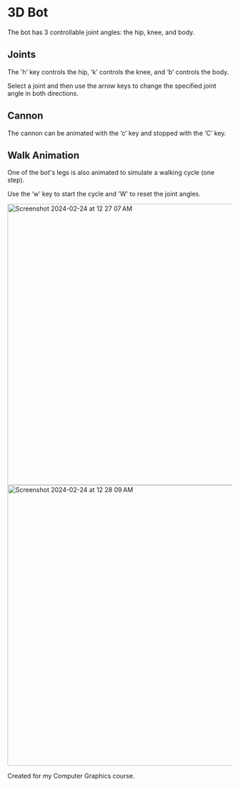 # 3D Bot
The bot has 3 controllable joint angles: the hip, knee, and body. </br>

## Joints
The 'h’ key controls the hip, ‘k’ controls the knee, and ‘b’ controls the body. </br>

Select a joint and then use the arrow keys to change the specified joint angle in both directions. </br>

## Cannon
The cannon can be animated with the ‘c’ key and stopped with the ‘C’ key. </br>

## Walk Animation
One of the bot's legs is also animated to simulate a walking cycle (one step). </br>

Use the ‘w’ key to start the cycle and 'W' to reset the joint angles. </br>

<img width="630" alt="Screenshot 2024-02-24 at 12 27 07 AM" src="https://github.com/SabaMemon/3DBot/assets/58344531/316a0054-43ac-4cfe-aa7e-7f5a554af385">
<img width="629" alt="Screenshot 2024-02-24 at 12 28 09 AM" src="https://github.com/SabaMemon/3DBot/assets/58344531/61a61e83-adcd-4889-89a8-c424b1c28554">

Created for my Computer Graphics course.
